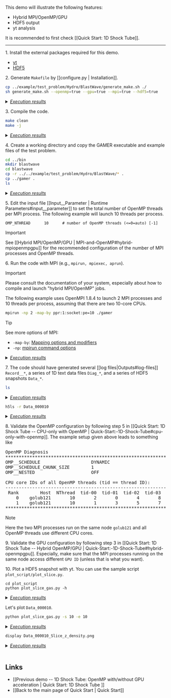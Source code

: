 This demo will illustrate the following features:
* Hybrid MPI/OpenMP/GPU
* HDF5 output
* yt analysis

It is recommended to first check [[Quick Start: 1D Shock Tube]].

***

1\. Install the external packages required for this demo.
* [yt](http://yt-project.org)
* [HDF5](https://support.hdfgroup.org/HDF5)

2\. Generate `Makefile` by [[configure.py | Installation]].
``` bash
cp ../example/test_problem/Hydro/BlastWave/generate_make.sh ./
sh generate_make.sh --openmp=true --gpu=true --mpi=true --hdf5=true
```
<details>
<summary><u><i>Execution results</i></u></summary>

<pre>
   ...
   ...
========================================
Makefile is created.
========================================
</pre>
</details>

3\. Compile the code.
``` bash
make clean
make -j
```
<details>
<summary><u><i>Execution results</i></u></summary>

<pre>
   ...
   ...
Compiling GAMER --> Successful!
</pre>
</details>

4\. Create a working directory and copy the GAMER executable and
example files of the test problem.
``` bash
cd ../bin
mkdir blastwave
cd blastwave
cp -r ../../example/test_problem/Hydro/BlastWave/* .
cp ../gamer .
ls
```
<details>
<summary><u><i>Execution results</i></u></summary>

<pre>
Input__Flag_Lohner  Input__Parameter  Input__TestProb  README  clean.sh  gamer  plot_profile.gpt  plot_slice.py
</pre>
</details>

5\. Edit the input file
[[Input__Parameter | Runtime Parameters#input__parameter]]
to set the total number of OpenMP threads per MPI process.
The following example will launch 10 threads per process.
```
OMP_NTHREAD      10      # number of OpenMP threads (<=0=auto) [-1]
```

> [!IMPORTANT]
> See [[Hybrid MPI/OpenMP/GPU | MPI-and-OpenMP#hybrid-mpiopenmpgpu]]
for the recommended configuration of the number of MPI processes and OpenMP threads.

6\. Run the code with MPI (e.g., `mpirun, mpiexec, aprun`).
> [!IMPORTANT]
> Please consult the documentation of your system, especially about how to compile and launch "hybrid MPI/OpenMP" jobs.

The following example uses OpenMPI 1.8.4 to launch 2 MPI processes
and 10 threads per process, assuming that there are two 10-core CPUs.
```bash
mpirun -np 2 -map-by ppr:1:socket:pe=10 ./gamer
```
> [!TIP]
> See more options of MPI:
>   * `-map-by`: [Mapping options and modifiers](https://www.ibm.com/docs/en/smpi/10.2?topic=affinity-mapping-options-modifiers)
>   * `-np`: [mpirun command options](https://www.ibm.com/docs/da/smpi/10.2?topic=command-mpirun-options)
<details>
<summary><u><i>Execution results</i></u></summary>

<pre>
   ...
   ...
Time: 4.8438672e-03 -> 4.8932853e-03,   Step:     114 ->     115,   dt_base: 4.9418079e-05
Time: 4.8932853e-03 -> 4.9427910e-03,   Step:     115 ->     116,   dt_base: 4.9505779e-05
Time: 4.9427910e-03 -> 4.9923843e-03,   Step:     116 ->     117,   dt_base: 4.9593262e-05
Time: 4.9923843e-03 -> 5.0000000e-03,   Step:     117 ->     118,   dt_base: 7.6156993e-06
Output_DumpData_Total_HDF5 (DumpID = 10) ...
Output_DumpData_Total_HDF5 (DumpID = 10) ... done
Output_DumpData_Part (DumpID = 10) ...
Output_DumpData_Part (DumpID = 10) ... done
End_GAMER ...
End_MemFree ... done
End_GAMER ... done


~ GAME OVER ~
</pre>
</details>

7\. The code should have generated several [[log files|Outputs#log-files]]
`Record__*`, a series of 1D text data files `Diag_*`, and a series of
HDF5 snapshots `Data_*`.
```bash
ls
```
<details>
<summary><u><i>Execution results</i></u></summary>

<pre>
Data_000000  Data_000005  Data_000010  Diag_000004  Diag_000009         README               Record__Note         clean.sh
Data_000001  Data_000006  Diag_000000  Diag_000005  Diag_000010         Record__Dump         Record__PatchCount   gamer
Data_000002  Data_000007  Diag_000001  Diag_000006  Input__Flag_Lohner  Record__LoadBalance  Record__Performance  plot_profile.gpt
Data_000003  Data_000008  Diag_000002  Diag_000007  Input__Parameter    Record__MemInfo      Record__TimeStep     plot_slice.py
Data_000004  Data_000009  Diag_000003  Diag_000008  Input__TestProb     Record__NCorrUnphy   Record__Timing
</pre>
</details>

```bash
h5ls -r Data_000010
```
<details>
<summary><u><i>Execution results</i></u></summary>

<pre>
/                        Group
/GridData                Group
/GridData/Dens           Dataset {6016, 8, 8, 8}
/GridData/Engy           Dataset {6016, 8, 8, 8}
/GridData/MomX           Dataset {6016, 8, 8, 8}
/GridData/MomY           Dataset {6016, 8, 8, 8}
/GridData/MomZ           Dataset {6016, 8, 8, 8}
/Info                    Group
/Info/InputPara          Dataset {SCALAR}
/Info/KeyInfo            Dataset {SCALAR}
/Info/Makefile           Dataset {SCALAR}
/Info/SymConst           Dataset {SCALAR}
/Tree                    Group
/Tree/Corner             Dataset {6016, 3}
/Tree/Father             Dataset {6016}
/Tree/LBIdx              Dataset {6016}
/Tree/Sibling            Dataset {6016, 26}
/Tree/Son                Dataset {6016}
</pre>
</details>

8\. Validate the OpenMP configuration by following step 5 in
[[Quick Start: 1D Shock Tube -- CPU-only with OpenMP | Quick-Start:-1D-Shock-Tube#cpu-only-with-openmp]].
The example setup given above leads to something like
<pre>
OpenMP Diagnosis
***********************************************************************************
OMP__SCHEDULE                   DYNAMIC
OMP__SCHEDULE_CHUNK_SIZE        1
OMP__NESTED                     OFF

CPU core IDs of all OpenMP threads (tid == thread ID):
------------------------------------------------------------------------
 Rank        Host  NThread  tid-00  tid-01  tid-02  tid-03  tid-04  tid-05  tid-06  tid-07  tid-08  tid-09
    0    golub121       10       2       0       4       8      10      12      14      16      18       6
    1    golub121       10       1       3       5       7       9      11      13      15      17      19
***********************************************************************************
</pre>
> [!NOTE]
> Here the two MPI processes run on the same node `golub121` and all OpenMP threads use different CPU cores.

9\. Validate the GPU configuration by following step 3 in
[[Quick Start: 1D Shock Tube -- Hybrid OpenMP/GPU | Quick-Start:-1D-Shock-Tube#hybrid-openmpgpu]].
Especially, make sure that the MPI processes running on the
same node access different `GPU ID` (unless that is what you want).

10\. Plot a HDF5 snapshot with yt. You can use the sample script `plot_script/plot_slice.py`.
```
cd plot_script
python plot_slice_gas.py -h
```
<details>
<summary><u><i>Execution results</i></u></summary>

<pre>
usage: plot_slice_gas.py [-h] -s IDX_START -e IDX_END [-d DIDX] [-i PREFIX]

Plot gas density slices for the blast wave test

optional arguments:
  -h, --help    show this help message and exit
  -s IDX_START  first data index
  -e IDX_END    last data index
  -d DIDX       delta data index [1]
  -i PREFIX     data path prefix [../]
</pre>
</details>

Let's plot `Data_000010`.
``` bash
python plot_slice_gas.py -s 10 -e 10
```
<details>
<summary><u><i>Execution results</i></u></summary>

<pre>
Command-line arguments:
-------------------------------------------------------------------
plot_slice_gas.py -s 10 -e 10
-------------------------------------------------------------------

yt : [WARNING  ] 2017-12-11 20:34:09,787 Cannot determine code units ==> Use units_override to specify the units
yt : [WARNING  ] 2017-12-11 20:34:09,788 Assuming length unit = 1.0 cm
yt : [WARNING  ] 2017-12-11 20:34:09,789 Assuming time unit = 1.0 s
yt : [WARNING  ] 2017-12-11 20:34:09,789 Assuming mass unit = 1.0 g
yt : [INFO     ] 2017-12-11 20:34:09,842 Parameters: current_time              = 0.005
yt : [INFO     ] 2017-12-11 20:34:09,842 Parameters: domain_dimensions         = [32 32 32]
yt : [INFO     ] 2017-12-11 20:34:09,843 Parameters: domain_left_edge          = [ 0.  0.  0.]
yt : [INFO     ] 2017-12-11 20:34:09,844 Parameters: domain_right_edge         = [ 1.  1.  1.]
yt : [INFO     ] 2017-12-11 20:34:09,845 Parameters: cosmological_simulation   = 0
yt : [INFO     ] 2017-12-11 20:34:14,783 xlim = 0.000000 1.000000
yt : [INFO     ] 2017-12-11 20:34:14,784 ylim = 0.000000 1.000000
yt : [INFO     ] 2017-12-11 20:34:14,786 xlim = 0.000000 1.000000
yt : [INFO     ] 2017-12-11 20:34:14,787 ylim = 0.000000 1.000000
yt : [INFO     ] 2017-12-11 20:34:14,810 Making a fixed resolution buffer of (('gas', 'density')) 800 by 800
yt : [INFO     ] 2017-12-11 20:34:18,923 Saving plot Data_000010_Slice_z_density.png
</pre>
</details>

```bash
display Data_000010_Slice_z_density.png
```
<details>
<summary><u><i>Execution results</i></u></summary>

[[images/blastwave.png | alt=blastwave]]
</details>

<br>

## Links
* [[Previous demo -- 1D Shock Tube: OpenMP with/without GPU acceleration | Quick Start: 1D Shock Tube ]]
* [[Back to the main page of Quick Start | Quick Start]]
